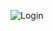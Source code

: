 ![Login](https://user-images.githubusercontent.com/36178603/112567227-dca07680-8db6-11eb-9581-190f4e69df90.png)

